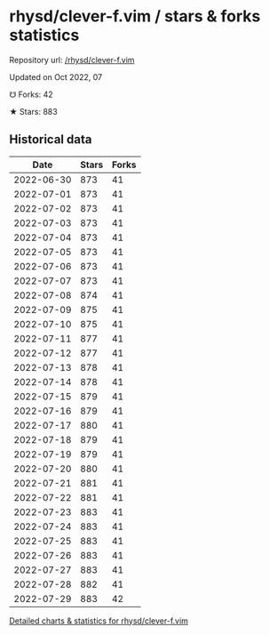 # rhysd/clever-f.vim / stars & forks statistics

Repository url: [/rhysd/clever-f.vim](https://github.com/rhysd/clever-f.vim)

Updated on Oct 2022, 07

☋ Forks: 42

★ Stars: 883

## Historical data
| Date | Stars | Forks |
|------|-------|-------|
| 2022-06-30 | 873 | 41 | 
| 2022-07-01 | 873 | 41 | 
| 2022-07-02 | 873 | 41 | 
| 2022-07-03 | 873 | 41 | 
| 2022-07-04 | 873 | 41 | 
| 2022-07-05 | 873 | 41 | 
| 2022-07-06 | 873 | 41 | 
| 2022-07-07 | 873 | 41 | 
| 2022-07-08 | 874 | 41 | 
| 2022-07-09 | 875 | 41 | 
| 2022-07-10 | 875 | 41 | 
| 2022-07-11 | 877 | 41 | 
| 2022-07-12 | 877 | 41 | 
| 2022-07-13 | 878 | 41 | 
| 2022-07-14 | 878 | 41 | 
| 2022-07-15 | 879 | 41 | 
| 2022-07-16 | 879 | 41 | 
| 2022-07-17 | 880 | 41 | 
| 2022-07-18 | 879 | 41 | 
| 2022-07-19 | 879 | 41 | 
| 2022-07-20 | 880 | 41 | 
| 2022-07-21 | 881 | 41 | 
| 2022-07-22 | 881 | 41 | 
| 2022-07-23 | 883 | 41 | 
| 2022-07-24 | 883 | 41 | 
| 2022-07-25 | 883 | 41 | 
| 2022-07-26 | 883 | 41 | 
| 2022-07-27 | 883 | 41 | 
| 2022-07-28 | 882 | 41 | 
| 2022-07-29 | 883 | 42 | 


[Detailed charts & statistics for rhysd/clever-f.vim](https://reviewgithub.com/rep/rhysd/clever-f.vim)
